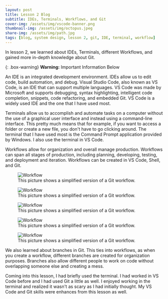 ```yaml
---
layout: post
title: Lesson 2 Blog
subtitle: IDEs, Terminals, Workflows, and Git
cover-img: /assets/img/vscode-banner.png
thumbnail-img: /assets/img/octopus.jpeg
share-img: /assets/img/path.jpg
tags: [blog, system design, lesson 2, git, IDE, terminal, workflow]
---
```


In lesson 2, we learned about IDEs, Terminals, different Workflows, and gained more in-depth knowledge about Git.

{: .box-warning}
**Warning:** Important Information Below

An IDE is an integrated development environment. IDEs allow us to edit code, build automation, and debug. Visual Studio Code, also known as VS Code, is an IDE that can support multiple languages. VS Code was made by Microsoft and supports debugging, syntax highlighting, intelligent code completion, snippets, code refactoring, and embedded Git. VS Code is a widely used IDE and the one that I have used most.

Terminals allow us to accomplish and automate tasks on a computer without the use of a graphical user interface and instead using a command-line interface. This pretty much means that for example, if you want to access a folder or create a new file, you don't have to go clicking around. The terminal that I have used most is the Command Prompt application provided by Windows. I also use the terminal in VS Code. 

Workflows allow for organization and overall manage production. Workflows can span all stages of production, including planning, developing, testing, and deployment and iteration. Workflows can be created in VS Code, Shell, and Git. 

<figure>
    <img src="https://github.com/easton-eberwein/eastoneberwein.github.io/blob/master/assets/img/workflowpic.jpg?raw=true"
         alt="Workflow">
    <figcaption>This picture shows a simplified version of a Git workflow.</figcaption>
</figure>

<figure>
    <img src="https://github.com/easton-eberwein/eastoneberwein.github.io/blob/master/assets/img/workflowpic.jpg"
         alt="Workflow">
    <figcaption>This picture shows a simplified version of a Git workflow.</figcaption>
</figure>

<figure>
    <img src="https://easton-eberwein/eastoneberwein.github.io/blob/master/assets/img/workflowpic.jpg?raw=true"
         alt="Workflow">
    <figcaption>This picture shows a simplified version of a Git workflow.</figcaption>
</figure>

<figure>
    <img src="https://easton-eberwein/eastoneberwein.github.io/blob/master/assets/img/workflowpic.jpg"
         alt="Workflow">
    <figcaption>This picture shows a simplified version of a Git workflow.</figcaption>
</figure>

<figure>
    <img src="https://easton-eberwein/eastoneberwein.github.io/assets/img/workflowpic.jpg"
         alt="Workflow">
    <figcaption>This picture shows a simplified version of a Git workflow.</figcaption>
</figure>

We also learned about branches in Git. This ties into workflows, as when you create a workflow, different branches are created for organization purposes. Branches also allow different people to work on code without overlapping someone else and creating a mess. 

Coming into this lesson, I had briefly used the terminal. I had worked in VS Code before and I had used Git a little as well. I enjoyed working in the terminal and realized it wasn't as scary as I had initially thought. My VS Code and Git skills were enhances from this lesson as well.